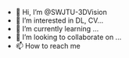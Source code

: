 - 👋 Hi, I’m @SWJTU-3DVision
- 👀 I’m interested in DL, CV...
- 🌱 I’m currently learning ...
- 💞️ I’m looking to collaborate on ...
- 📫 How to reach me 

<!---
SWJTU-3DVision/SWJTU-3DVision is a ✨ special ✨ repository because its `README.md` (this file) appears on your GitHub profile.
You can click the Preview link to take a look at your changes.
--->
